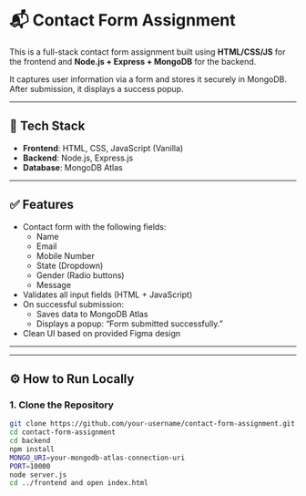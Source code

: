 # 📬 Contact Form Assignment

This is a full-stack contact form assignment built using **HTML/CSS/JS** for the frontend and **Node.js + Express + MongoDB** for the backend.

It captures user information via a form and stores it securely in MongoDB. After submission, it displays a success popup.

---

## 🚀 Tech Stack

- **Frontend**: HTML, CSS, JavaScript (Vanilla)
- **Backend**: Node.js, Express.js
- **Database**: MongoDB Atlas

---

## ✅ Features

- Contact form with the following fields:
  - Name
  - Email
  - Mobile Number
  - State (Dropdown)
  - Gender (Radio buttons)
  - Message
- Validates all input fields (HTML + JavaScript)
- On successful submission:
  - Saves data to MongoDB Atlas
  - Displays a popup: “Form submitted successfully.”
- Clean UI based on provided Figma design

---


---

## ⚙️ How to Run Locally

### 1. Clone the Repository

```bash
git clone https://github.com/your-username/contact-form-assignment.git
cd contact-form-assignment
cd backend
npm install
MONGO_URI=your-mongodb-atlas-connection-uri
PORT=10000
node server.js
cd ../frontend and open index.html
